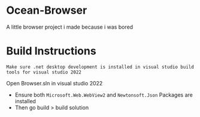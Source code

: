 # Ocean-Browser
A little browser project i made because i was bored

# Build Instructions
`Make sure .net desktop development is installed in visual studio build tools for visual studio 2022`

Open Browser.sln in visual studio 2022
- Ensure both `Microsoft.Web.WebView2` and `Newtonsoft.Json` Packages are installed
- Then go build > build solution
